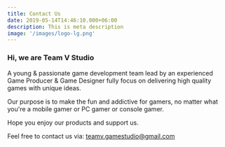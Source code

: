 ```yaml
---
title: Contact Us
date: 2019-05-14T14:46:10.000+06:00
description: This is meta description
image: '/images/logo-lg.png'
---
```


### Hi, we are **Team V Studio**

A young & passionate game development team lead by an experienced Game Producer & Game Designer fully focus on delivering high quality games with unique ideas.

Our purpose is to make the fun and addictive for gamers, no matter what you're a mobile gamer or PC gamer or console gamer.

Hope you enjoy our products and support us.

Feel free to contact us via:
[teamv.gamestudio@gmail.com](mailto:teamv.gamestudio@gmail.com)
